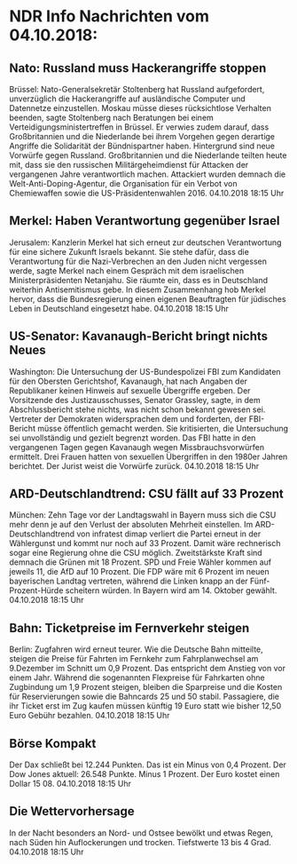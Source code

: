 # NDR Info Nachrichten vom 04.10.2018:


## Nato: Russland muss  Hackerangriffe stoppen
Brüssel: Nato-Generalsekretär Stoltenberg hat Russland aufgefordert, unverzüglich die Hackerangriffe auf ausländische Computer und Datennetze einzustellen. Moskau müsse dieses rücksichtlose Verhalten beenden, sagte Stoltenberg nach Beratungen bei einem Verteidigungsministertreffen in Brüssel. Er verwies zudem darauf, dass Großbritannien und die Niederlande bei ihrem Vorgehen gegen derartige Angriffe die Solidarität der Bündnispartner haben. Hintergrund sind neue Vorwürfe gegen Russland. Großbritannien und die Niederlande teilten heute mit, dass sie den russischen Militärgeheimdienst für Attacken der vergangenen Jahre verantwortlich machen. Attackiert wurden demnach die Welt-Anti-Doping-Agentur, die Organisation für ein Verbot von Chemiewaffen sowie die US-Präsidentenwahlen 2016. 04.10.2018 18:15 Uhr 

## Merkel: Haben Verantwortung gegenüber Israel
Jerusalem:     Kanzlerin Merkel hat sich erneut zur deutschen Verantwortung für eine sichere Zukunft Israels bekannt. Sie stehe dafür, dass die Verantwortung für die Nazi-Verbrechen an den Juden nicht vergessen werde, sagte Merkel nach einem Gespräch mit dem israelischen Ministerpräsidenten Netanjahu. Sie räumte ein, dass es in Deutschland weiterhin Antisemitismus gebe. In diesem Zusammenhang hob Merkel hervor, dass die Bundesregierung einen eigenen Beauftragten für jüdisches Leben in Deutschland eingesetzt habe. 04.10.2018 18:15 Uhr 

## US-Senator: Kavanaugh-Bericht bringt nichts Neues
Washington: Die Untersuchung der US-Bundespolizei FBI zum Kandidaten für den Obersten Gerichtshof, Kavanaugh, hat nach Angaben der Republikaner keinen Hinweis auf sexuelle Übergriffe ergeben. Der Vorsitzende des Justizausschusses, Senator Grassley, sagte, in dem Abschlussbericht stehe nichts, was nicht schon bekannt gewesen sei. Vertreter der Demokraten widersprachen dem und forderten, der FBI-Bericht müsse öffentlich gemacht werden. Sie kritisierten, die Untersuchung sei unvollständig und gezielt begrenzt worden. Das FBI hatte in den vergangenen Tagen gegen Kavanaugh wegen Missbrauchsvorwürfen ermittelt. Drei Frauen hatten von sexuellen Übergriffen in den 1980er Jahren berichtet. Der Jurist weist die Vorwürfe zurück. 04.10.2018 18:15 Uhr 

## ARD-Deutschlandtrend: CSU fällt auf 33 Prozent
München: Zehn Tage vor der Landtagswahl in Bayern muss sich die CSU mehr denn je auf den Verlust der absoluten Mehrheit einstellen. Im ARD-Deutschlandtrend von infratest dimap verliert die Partei erneut in der Wählergunst und kommt nur noch auf 33 Prozent. Damit wäre rechnerisch sogar eine Regierung ohne die CSU möglich. Zweitstärkste Kraft sind demnach die Grünen mit 18 Prozent. SPD und Freie Wähler kommen auf jeweils 11, die AfD auf 10 Prozent. Die FDP wäre mit 6 Prozent im neuen bayerischen Landtag vertreten, während die Linken knapp an der Fünf-Prozent-Hürde scheitern würden. In Bayern wird am 14. Oktober gewählt. 04.10.2018 18:15 Uhr 

## Bahn: Ticketpreise im Fernverkehr steigen
Berlin: Zugfahren wird erneut teurer. Wie die Deutsche Bahn mitteilte, steigen die Preise für Fahrten im Fernkehr zum Fahrplanwechsel am 9.Dezember im Schnitt um 0,9 Prozent. Das entspricht dem Anstieg von vor einem Jahr. Während die sogenannten Flexpreise für Fahrkarten ohne Zugbindung um 1,9 Prozent steigen, bleiben die Sparpreise und die Kosten für Reservierungen sowie die Bahncards 25 und 50 stabil. Passagiere, die ihr Ticket erst im Zug kaufen müssen künftig 19 Euro statt wie bisher 12,50 Euro Gebühr bezahlen. 04.10.2018 18:15 Uhr 

## Börse Kompakt
Der Dax schließt bei 12.244 Punkten. Das ist ein Minus von 0,4 Prozent. Der Dow Jones aktuell: 26.548 Punkte. Minus 1 Prozent. Der Euro kostet einen Dollar 15 08. 04.10.2018 18:15 Uhr 

## Die Wettervorhersage
In der Nacht besonders an Nord- und Ostsee bewölkt und etwas Regen, nach Süden hin Auflockerungen und trocken. Tiefstwerte 13 bis 4 Grad. 04.10.2018 18:15 Uhr 
